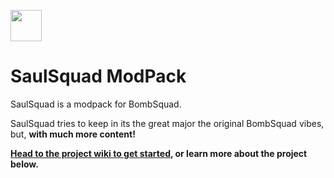 <img src="https://1.bp.blogspot.com/-1DUZU0e_22M/XUcemophfQI/AAAAAAAAAlk/2IYmjFqzt-c4Sk4BaJSX74_9lVJIfJYcwCK4BGAYYCw/s113-pf/SZRWorksIcon.png" height="50"> <h1> SaulSquad ModPack </h1>

SaulSquad is a modpack for BombSquad.

SaulSquad tries to keep in its the great major the original BombSquad vibes, but, <b> with much more content! <b>

[Head to the project wiki to get started](https://github.com/efroemling/ballistica/wiki), or learn more about the project below.
